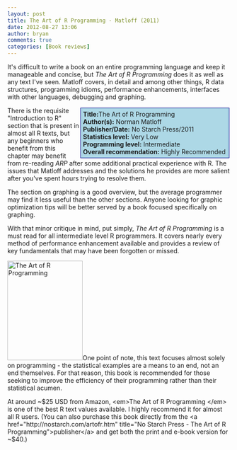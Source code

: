 ```yaml
---
layout: post
title: The Art of R Programming - Matloff (2011)
date: 2012-08-27 13:06
author: bryan
comments: true
categories: [Book reviews]
---
```

It's difficult to write a book on an entire programming language and keep it manageable and concise, but <em>The Art of R Programming</em> does it as well as any text I've seen. Matloff covers, in detail and among other things, R data structures, programming idioms, performance enhancements, interfaces with other languages, debugging and graphing.

<div style="float:right; background-color: lightblue; border: 1px solid darkblue; padding:5px; margin: 2px; width: 325px;"><strong>Title:</strong>The Art of R Programming<br /><strong>Author(s):</strong> Norman Matloff<br /><strong>Publisher/Date:</strong> No Starch Press/2011<br /><strong>Statistics level:</strong> Very Low <br /><strong>Programming level:</strong> Intermediate <br /><strong>Overall recommendation:</strong>  Highly Recommended</div>
 
There is the requisite "Introduction to R" section that is present in almost all R texts, but any beginners who benefit from this chapter may benefit from re-reading <em>ARP</em> after some additional practical experience with R. The issues that Matloff addresses and the solutions he provides are more salient after you've spent hours trying to resolve them.

The section on graphing is a good overview, but the average programmer may find it less useful than the other sections. Anyone looking for graphic optimization tips will be better served by a book focused specifically on graphing. 

With that minor critique in mind, put simply, <em>The Art of R Programming</em> is a must read for all intermediate level R programmers. It covers nearly every method of performance enhancement available and provides a review of key fundamentals that may have been forgotten or missed.

<a href="http://www.programmingr.com/wp-content/uploads/2012/08/ARP1.png"><img src="http://www.programmingr.com/wp-content/uploads/2012/08/ARP1.png" alt="The Art of R Programming" title="Art of R Programming" width="170" height="225" class="alignright size-full wp-image-554" /></a>One point of note, this text focuses almost solely on programming - the statistical examples are a means to an end, not an end themselves. For that reason, this book is recommended for those seeking to improve the efficiency of their programming rather than their statistical acumen. 

At around ~$25 USD from Amazon, <em>The Art of R Programming </em> is one of the best R text values available. I highly recommend it for almost all R users. (You can also purchase this book directly from the <a href="http://nostarch.com/artofr.htm" title="No Starch Press - The Art of R Programming">publisher</a> and get both the print and e-book version for ~$40.) 
